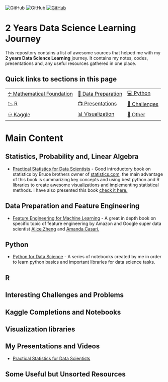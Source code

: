 ![GitHub](https://img.shields.io/badge/Languages-MULTI-green)
![GitHub](https://img.shields.io/badge/License-MIT-red)
[![GitHub](https://img.shields.io/badge/LinkedIn-Barahmand-blue)](https://www.linkedin.com/in/rbarahmand/)

# 2 Years Data Science Learning Journey

This repository contains a list of awesome sources that helped me with my **2 years Data Science Learning** journey. It contains my notes, codes, presentations and, any useful resources gathered in one place.

## Quick links to sections in this page

| | | |
|-|-|-|
|[➗ Mathematical Foundation](#Statistics,-Probability-and,-Linear-Algebra) |[📅 Data Preparation](#Data-Preparation-and-Feature-Engineering) | [💻 Python](#Python)|
|[📉 R](#R)|[📺 Presentations](#My-Presentations-and-Videos)|[🥊 Challenges](#Interesting-Challenges-and-Problems)|
| [♾️ Kaggle](#Interesting-Challenges-and-Problems) | [📊 Visualization](#Visualization-libraries) | [🧹 Other](#Some-Useful-but-Unsorted-Resources)

# Main Content

## Statistics, Probability and, Linear Algebra

* [Practical Statistics for Data Scientists](https://www.amazon.com/Practical-Statistics-Data-Scientists-Essential-dp-149207294X/dp/149207294X/ref=dp_ob_title_bk) - Good introductory book on statistics by Bruce brothers owner of [statistics.com](https://www.statistics.com/), the main advantage of this book is summarizing key concepts and using best python and R libraries to create awesome visualizations and implementing statistical methods. I have also presented this book [check it here.](/docs/presentations#practical-statistics-for-data-scientists)

## Data Preparation and Feature Engineering

* [Feature Engineering for Machine Learning](https://www.amazon.com/Feature-Engineering-Machine-Learning-Principles/dp/1491953241) - A great in depth book on specific topic of feature engineering by Amazon and Google super data scientist [Alice Zheng](https://alicezheng.org/) and [Amanda Casari.](https://www.linkedin.com/in/amcasari/)

## Python

* [Python for Data Science](https://github.com/rbarahmand/python-for-data-science) - A series of notebooks created by me in order to learn python basics and important libraries for data science tasks.

## R

## Interesting Challenges and Problems

## Kaggle Completions and Notebooks

## Visualization libraries

## My Presentations and Videos

* [Practical Statistics for Data Scientists](/docs/presentations#practical-statistics-for-data-scientists)

## Some Useful but Unsorted Resources
